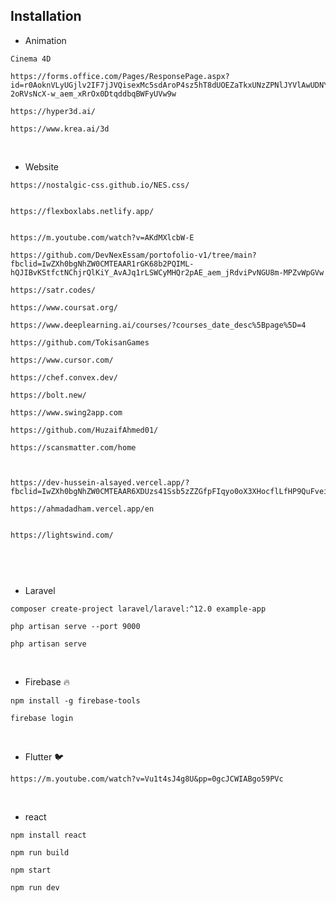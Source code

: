 ## Installation

- Animation

```
Cinema 4D
```

```
https://forms.office.com/Pages/ResponsePage.aspx?id=r0AoknVLyUGjlv2IF7jJVQisexMc5sdAroP4sz5hT8dUOEZaTkxUNzZPNlJYVlAwUDNYTDJCOUVUMy4u&fbclid=IwZXh0bgNhZW0CMTEAAR7N1UxHW6Hz7gcmFvVWdkc4HpXnTyY642e0zbYzZDt_KHqJCz0-2oRVsNcX-w_aem_xRrOx0DtqddbqBWFyUVw9w
```

```
https://hyper3d.ai/
```

```
https://www.krea.ai/3d
```


<br>

- Website 


```
https://nostalgic-css.github.io/NES.css/
```

```

```

```
https://flexboxlabs.netlify.app/
```

```

```

```
https://m.youtube.com/watch?v=AKdMXlcbW-E
```

```
https://github.com/DevNexEssam/portofolio-v1/tree/main?fbclid=IwZXh0bgNhZW0CMTEAAR1rGK68b2PQIML-hQJIBvKStfctNChjrQlKiY_AvAJq1rLSWCyMHQr2pAE_aem_jRdviPvNGU8m-MPZvWpGVw
```

```
https://satr.codes/
```

```
https://www.coursat.org/
```

```
https://www.deeplearning.ai/courses/?courses_date_desc%5Bpage%5D=4
```

```
https://github.com/TokisanGames
```

```
https://www.cursor.com/
```

```
https://chef.convex.dev/
```

```
https://bolt.new/
```

```
https://www.swing2app.com
```

```
https://github.com/HuzaifAhmed01/
```

```
https://scansmatter.com/home
```

```

```

```

```

```
https://dev-hussein-alsayed.vercel.app/?fbclid=IwZXh0bgNhZW0CMTEAAR6XDUzs41Ssb5zZZGfpFIqyo0oX3XHocflLfHP9QuFveiJjal1oJkXRyfcJ8A_aem_eIcyinmpN_hQPcfDcyaaVA
```

```
https://ahmadadham.vercel.app/en
```

```

```

```
https://lightswind.com/
```

```

```

```

```


<br>

- Laravel 

  

```
composer create-project laravel/laravel:^12.0 example-app
```


```
php artisan serve --port 9000
```


```
php artisan serve
```

<br>

- Firebase 🔥


```
npm install -g firebase-tools
```
```
firebase login 
```
<br>

- Flutter 🐦


```
https://m.youtube.com/watch?v=Vu1t4sJ4g8U&pp=0gcJCWIABgo59PVc
```

<br>

- react

```
npm install react
```

```
npm run build
```

```
npm start
```

```
npm run dev
```
